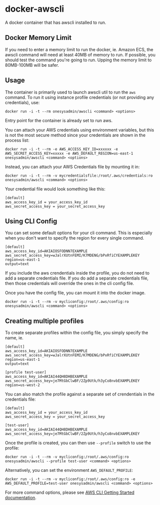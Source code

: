 docker-awscli
=============

A docker container that has awscli installed to run.

## Docker Memory Limit

If you need to enter a memory limit to run the docker, ie. Amazon ECS, the awscli command will need at least 40MB of memory to run.  If possible, you should test the command you're going to run.  Upping the memory limit to 80MB-100MB will be safer.

## Usage

The container is primarily used to launch awscli util to run the `aws` command.  To run it using instance profile credentials (or not providing any credentials), use:

```docker run -i -t --rm onesysadmin/awscli <command> <options>```

Entry point for the container is already set to run aws.

You can attach your AWS credentials using environment variables, but this is not the most secure method since your credentials are shown in the process list:

```docker run -i -t --rm -e AWS_ACCESS_KEY_ID=xxxxxx -e AWS_SECRET_ACCESS_KEY=xxxxx -e AWS_DEFAULT_REGION=us-east-1 onesysadmin/awscli <command> <options>```

Instead, you can attach your AWS Credentials file by mounting it in:

```docker run -i -t --rm -v mycredentialsfile:/root/.aws/credentials:ro onesysadmin/awscli <command> <options>```

Your credential file would look something like this:

```
[default]
aws_access_key_id = your_access_key_id
aws_secret_access_key = your_secret_access_key
```

## Using CLI Config

You can set some default options for your cli command.  This is especially when you don't want to specify the region for every single command.

```
[default]
aws_access_key_id=AKIAIOSFODNN7EXAMPLE
aws_secret_access_key=wJalrXUtnFEMI/K7MDENG/bPxRfiCYEXAMPLEKEY
region=us-east-1
output=text
```

If you include the aws crendentials inside the profile, you do not need to add a separate credentials file.  If you do add a separate credentials file, then those credentials will override the ones in the cli config file.

Once you have the config file, you can mount it into the docker image.

```docker run -i -t --rm -v mycliconfig:/root/.aws/config:ro onesysadmin/awscli <command> <options>```

## Creating multiple profiles

To create separate profiles within the config file, you simply specify the name, ie.

```
[default]
aws_access_key_id=AKIAIOSFODNN7EXAMPLE
aws_secret_access_key=wJalrXUtnFEMI/K7MDENG/bPxRfiCYEXAMPLEKEY
region=us-east-1
output=text

[profile test-user]
aws_access_key_id=AKIAI44QH8DHBEXAMPLE
aws_secret_access_key=je7MtGbClwBF/2Zp9Utk/h3yCo8nvbEXAMPLEKEY
region=us-west-2
```

You can also match the profile against a separate set of crendentials in the credentials file:

```
[default]
aws_access_key_id = your_access_key_id
aws_secret_access_key = your_secret_access_key

[test-user]
aws_access_key_id=AKIAI44QH8DHBEXAMPLE
aws_secret_access_key=je7MtGbClwBF/2Zp9Utk/h3yCo8nvbEXAMPLEKEY
```

Once the profile is created, you can then use `--profile` switch to use the profile:

```docker run -i -t --rm -v mycliconfig:/root/.aws/config:ro onesysadmin/awscli --profile test-user <command> <options>```

Alternatively, you can set the environment `AWS_DEFAULT_PROFILE`:

```docker run -i -t --rm -v mycliconfig:/root/.aws/config:ro -e AWS_DEFAULT_PROFILE=test-user onesysadmin/awscli <command> <options>```

For more command options, please see [AWS CLI Getting Started documentation](http://docs.aws.amazon.com/cli/latest/userguide/cli-chap-getting-started.html).
